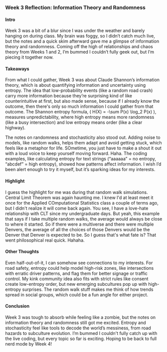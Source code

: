 ### Week 3 Reflection: Information Theory and Randomness

#### Intro

Week 3 was a bit of a blur since I was under the weather and barely hanging on during class. My brain was foggy, so I didn’t catch much live, but the notes and a quick skim afterward gave me a glimpse of information theory and randomness. Coming off the high of relationships and chaos theory from Weeks 1 and 2, I’m bummed I couldn’t fully geek out, but I’m piecing it together now. 

#### Takeaways

From what I could gather, Week 3 was about Claude Shannon’s information theory, which is about quantifying information and uncertainty using entropy. The idea that low-probability events (like a random road crash) carry more information because they’re surprising kind of like counterintuitive at first, but also made sense, because if I already know the outcome, then there's only so much information I could gather from that outcome. The Shannon entropy formula, ( H(X) = -\sum P(x) \log_2 P(x) ), measures unpredictability, where high entropy means more randomness (like a busy intersection) and low entropy means order (like a clear highway).

The notes on randomness and stochasticity also stood out. Adding noise to models, like random walks, helps them adapt and avoid getting stuck, which feels like a metaphor for life. SOmetime, you just have to make a shout it out with a loud voice to keep yourself moving forward. Haha. The coding examples, like calculating entropy for text strings (“aaaaaa” = no entropy, “abcdef” = high entropy), showed how patterns affect information. I wish I’d been alert enough to try it myself, but it’s sparking ideas for my interests.

#### Highlight

I guess the highlight for me was during that random walk simulations. Central Limit Theorem was again haunting me. I knew I'd at least meet it once for the Applied COmputational Statistics class a couple of terms ago, but I didn't realize it will come back again. You see, I have a love-hate relationship with CLT since my undergraduate days. But yeah, this example that says if I take multiple random walks, the average would always be close to where it started. So if there were a multiverse and there were multiple Denvers, the average of all the choices of those Denvers would be the Denver that Denver is expected to be. So I guess that's what fate is? That went philosophical real quick. Hahaha.

#### Other Thoughts

Even half-out-of-it, I can somehow see connections to my interests. For road safety, entropy could help model high-risk zones, like intersections with erratic driver patterns, and flag them for better signage or traffic control. My kink community idea also fits with strict rules like consent create low-entropy order, but new emerging subcultures pop up with high-entropy surprises. The random walk stuff makes me think of how trends spread in social groups, which could be a fun angle for either project.

#### Conclusion

Week 3 was tough to absorb while feeling like a zombie, but the notes on information theory and randomness still got me excited. Entropy and stochasticity feel like tools to decode the world’s messiness, from road hazards to subculture evolution. I’m bummed I couldn't fully catch up with the live coding, but every topic so far is exciting. Hoping to be back to full nerd mode by Week 4!
